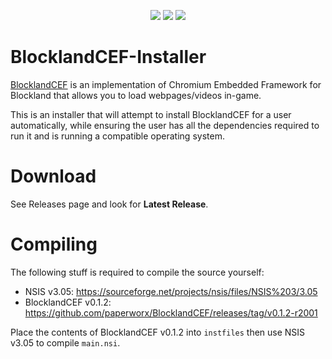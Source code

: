 <p align="center">
  <img src="https://img.shields.io/badge/BlocklandCEF-v0.1.2-orange.svg">
  <img src="https://img.shields.io/github/release/paperworx/BlocklandCEF-Installer.svg">
  <img src="https://img.shields.io/github/downloads/paperworx/BlocklandCEF-Installer/total.svg">
</p>

# BlocklandCEF-Installer

[BlocklandCEF](https://github.com/paperworx/BlocklandCEF) is an implementation of Chromium Embedded Framework for Blockland that allows you to load webpages/videos in-game.

This is an installer that will attempt to install BlocklandCEF for a user automatically, while ensuring the user has all the dependencies required to run it and is running a compatible operating system.

# Download

See Releases page and look for **Latest Release**.

# Compiling

The following stuff is required to compile the source yourself:

- NSIS v3.05: https://sourceforge.net/projects/nsis/files/NSIS%203/3.05
- BlocklandCEF v0.1.2: https://github.com/paperworx/BlocklandCEF/releases/tag/v0.1.2-r2001

Place the contents of BlocklandCEF v0.1.2 into `instfiles` then use NSIS v3.05 to compile `main.nsi`.